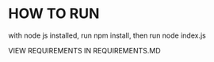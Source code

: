 # HOW TO RUN

with node js installed, run npm install, then run node index.js

VIEW REQUIREMENTS IN REQUIREMENTS.MD
